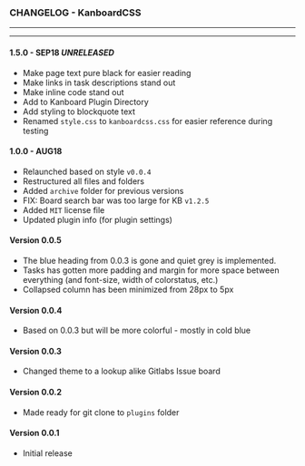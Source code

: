 ### CHANGELOG - KanboardCSS
------
------

#### 1.5.0 - SEP18 _UNRELEASED_

- Make page text pure black for easier reading
- Make links in task descriptions stand out
- Make inline code stand out
- Add to Kanboard Plugin Directory
- Add styling to blockquote text
- Renamed `style.css` to `kanboardcss.css` for easier reference during testing

#### 1.0.0 - AUG18

- Relaunched based on style `v0.0.4`
- Restructured all files and folders
- Added `archive` folder for previous versions
- FIX: Board search bar was too large for KB `v1.2.5`
- Added `MIT` license file
- Updated plugin info (for plugin settings)

#### Version 0.0.5

* The blue heading from 0.0.3 is gone and quiet grey is implemented.
* Tasks has gotten more padding and margin for more space between everything (and font-size, width of colorstatus, etc.)
* Collapsed column has been minimized from 28px to 5px

#### Version 0.0.4

* Based on 0.0.3 but will be more colorful - mostly in cold blue


#### Version 0.0.3

* Changed theme to a lookup alike Gitlabs Issue board


#### Version 0.0.2

* Made ready for git clone to `plugins` folder


#### Version 0.0.1

* Initial release
